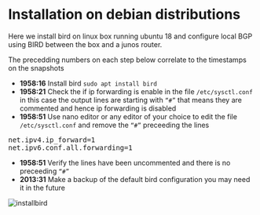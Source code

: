 # Installation on debian distributions  
Here we install bird on linux box running ubuntu 18 and configure local BGP using BIRD between the box and a junos router.

The precedding numbers on each step below correlate to the timestamps on the snapshots

* **1958:16** Install bird `sudo apt install bird`  
* **1958:21** Check the if ip forwarding is enable in the file `/etc/sysctl.conf` in this case the output lines are starting with `“#”` that means they are commented and hence ip forwarding is disabled  
* **1958:51** Use nano editor or any editor of your choice to edit the file `/etc/sysctl.conf` and remove the `“#”` preceeding the lines  
<pre>
net.ipv4.ip_forward=1
net.ipv6.conf.all.forwarding=1
</pre>

* **1958:51** Verify the lines have been uncommented and there is no preceeding `“#”`  
* **2013:31** Make a backup of the default bird configuration you may need it in the future

![installbird](https://user-images.githubusercontent.com/50369643/63584660-117a9500-c5a6-11e9-8698-2b115695253f.png)
